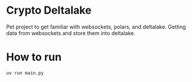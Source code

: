 # Crypto Deltalake

Pet project to get familiar with websockets, polars, and deltalake.
Getting data from websockets and store them into deltalake.

# How to run

```sh
uv run main.py
```
